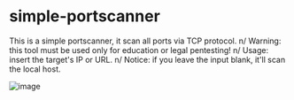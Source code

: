 # simple-portscanner

This is a simple portscanner, it scan all ports via TCP protocol. n/
Warning: this tool must be used only for education or legal pentesting! n/
Usage: insert the target's IP or URL. n/
Notice: if you leave the input blank, it'll scan the local host.

![image](https://github.com/user-attachments/assets/bb767dcf-aee5-4d75-b7fa-e8d3ecb1432b)
